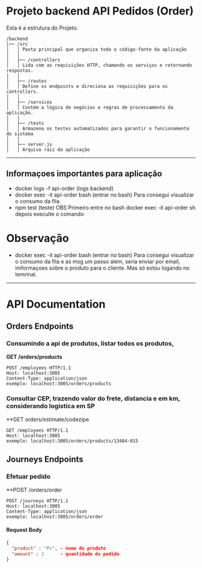 # Projeto backend API Pedidos (Order)

Esta é a estrutura do Projeto.
```plaintext
/backend
│── /src
│   │ Pasta principal que organiza todo o código-fonte da aplicação
│   │ 
│   ├── /controllers
│   │ Lida com as requisições HTTP, chamando os serviços e retornando respostas.
│   │ 
│   ├── /routes
│   │ Define os endpoints e direciona as requisições para os controllers.
│   │ 
│   ├── /services
│   │ Contém a lógica de negócios e regras de processamento da aplicação.
│   │ 
│   ├── /tests
│   │ Armazena os testes automatizados para garantir o funcionamento do sistema
│   │ 
│   ├── server.js 
│   │ Arquivo raiz da aplicação
```
--------------------------------------------------------------------------------
## Informaçoes importantes para aplicação
- docker logs -f api-order (logs backend) 
- docker exec -it api-order bash (entrar no bash) Para consegui visualizar o consumo da fila
- npm test (teste) OBS Primeiro entre no bash docker exec -it api-order sh depois execulte o comando

# Observação
- docker exec -it api-order bash (entrar no bash) Para consegui visualizar o consumo da fila e as msg
um passo alem, seria enviar por email, imformaçoes sobre o produto para o cliente. Mas só estou logando no temrinal.
--------------------------------------------------------------------------------

# API Documentation

## Orders Endpoints

### Consumindo a api de produtos, listar todos os produtos, 
**GET /orders/products**
```http
POST /employees HTTP/1.1
Host: localhost:3005
Content-Type: application/json
exemplo: localhost:3005/orders/products
```

### Consultar CEP, trazendo valor do frete, distancia e em km, considerando logistica em SP 
**GET orders/estimate/codezipe
```http
GET /employees HTTP/1.1
Host: localhost:3005
exemplo: localhost:3005/orders/products/13484-015
```

## Journeys Endpoints

### Efetuar pedido
**POST /orders/order
```http
POST /journeys HTTP/1.1
Host: localhost:3005
Content-Type: application/json
exemplo: localhost:3005/orders/order
```
#### Request Body
```json
{
  "product" : "Pc", - nome do produto 
  "amount" : 2      - quantidade do pedido
}
```

